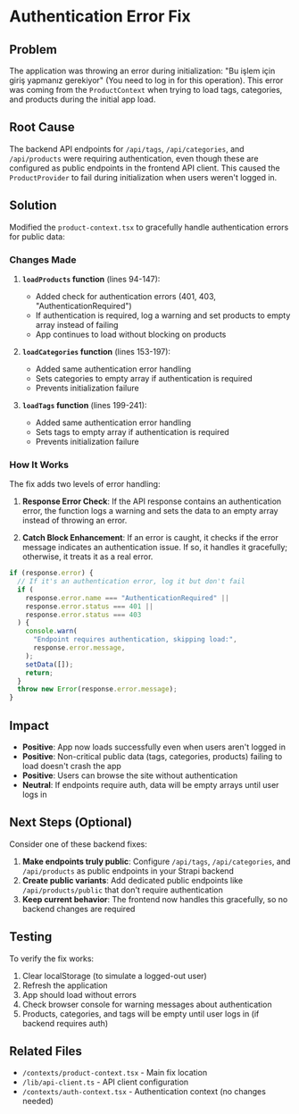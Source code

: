 # Authentication Error Fix

## Problem
The application was throwing an error during initialization: "Bu işlem için giriş yapmanız gerekiyor" (You need to log in for this operation). This error was coming from the `ProductContext` when trying to load tags, categories, and products during the initial app load.

## Root Cause
The backend API endpoints for `/api/tags`, `/api/categories`, and `/api/products` were requiring authentication, even though these are configured as public endpoints in the frontend API client. This caused the `ProductProvider` to fail during initialization when users weren't logged in.

## Solution
Modified the `product-context.tsx` to gracefully handle authentication errors for public data:

### Changes Made

1. **`loadProducts` function** (lines 94-147):
   - Added check for authentication errors (401, 403, "AuthenticationRequired")
   - If authentication is required, log a warning and set products to empty array instead of failing
   - App continues to load without blocking on products

2. **`loadCategories` function** (lines 153-197):
   - Added same authentication error handling
   - Sets categories to empty array if authentication is required
   - Prevents initialization failure

3. **`loadTags` function** (lines 199-241):
   - Added same authentication error handling
   - Sets tags to empty array if authentication is required
   - Prevents initialization failure

### How It Works

The fix adds two levels of error handling:

1. **Response Error Check**: If the API response contains an authentication error, the function logs a warning and sets the data to an empty array instead of throwing an error.

2. **Catch Block Enhancement**: If an error is caught, it checks if the error message indicates an authentication issue. If so, it handles it gracefully; otherwise, it treats it as a real error.

```typescript
if (response.error) {
  // If it's an authentication error, log it but don't fail
  if (
    response.error.name === "AuthenticationRequired" ||
    response.error.status === 401 ||
    response.error.status === 403
  ) {
    console.warn(
      "Endpoint requires authentication, skipping load:",
      response.error.message,
    );
    setData([]);
    return;
  }
  throw new Error(response.error.message);
}
```

## Impact

- **Positive**: App now loads successfully even when users aren't logged in
- **Positive**: Non-critical public data (tags, categories, products) failing to load doesn't crash the app
- **Positive**: Users can browse the site without authentication
- **Neutral**: If endpoints require auth, data will be empty arrays until user logs in

## Next Steps (Optional)

Consider one of these backend fixes:

1. **Make endpoints truly public**: Configure `/api/tags`, `/api/categories`, and `/api/products` as public endpoints in your Strapi backend
2. **Create public variants**: Add dedicated public endpoints like `/api/products/public` that don't require authentication
3. **Keep current behavior**: The frontend now handles this gracefully, so no backend changes are required

## Testing

To verify the fix works:

1. Clear localStorage (to simulate a logged-out user)
2. Refresh the application
3. App should load without errors
4. Check browser console for warning messages about authentication
5. Products, categories, and tags will be empty until user logs in (if backend requires auth)

## Related Files

- `/contexts/product-context.tsx` - Main fix location
- `/lib/api-client.ts` - API client configuration
- `/contexts/auth-context.tsx` - Authentication context (no changes needed)
